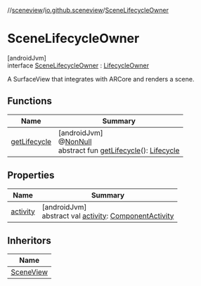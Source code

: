 //[sceneview](../../../index.md)/[io.github.sceneview](../index.md)/[SceneLifecycleOwner](index.md)

# SceneLifecycleOwner

[androidJvm]\
interface [SceneLifecycleOwner](index.md) : [LifecycleOwner](https://developer.android.com/reference/kotlin/androidx/lifecycle/LifecycleOwner.html)

A SurfaceView that integrates with ARCore and renders a scene.

## Functions

| Name | Summary |
|---|---|
| [getLifecycle](index.md#1810192813%2FFunctions%2F-1571379623) | [androidJvm]<br>@[NonNull](https://developer.android.com/reference/kotlin/androidx/annotation/NonNull.html)<br>abstract fun [getLifecycle](index.md#1810192813%2FFunctions%2F-1571379623)(): [Lifecycle](https://developer.android.com/reference/kotlin/androidx/lifecycle/Lifecycle.html) |

## Properties

| Name | Summary |
|---|---|
| [activity](activity.md) | [androidJvm]<br>abstract val [activity](activity.md): [ComponentActivity](https://developer.android.com/reference/kotlin/androidx/activity/ComponentActivity.html) |

## Inheritors

| Name |
|---|
| [SceneView](../-scene-view/index.md) |
